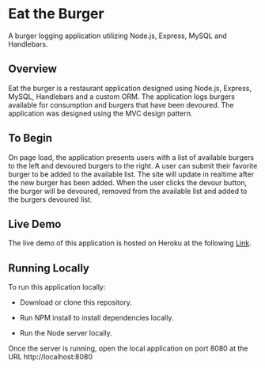 # Eat the Burger #

A burger logging application utilizing Node.js, Express, MySQL and Handlebars.

## Overview

Eat the burger is a restaurant application designed using Node.js, Express, MySQL, Handlebars and a custom ORM.  The application logs burgers available for consumption and burgers that have been devoured.  The application was designed using the MVC design pattern.



## To Begin

On page load, the application presents users with a list of available burgers to the left and devoured burgers to the right.  A user can submit their favorite burger to be added to the available list.  The site will update in realtime after the new burger has been added.  When the user clicks the devour button, the burger will be devoured, removed from the available list and added to the burgers devoured list.



## Live Demo

The live demo of this application is hosted on Heroku at the following  [Link](https://fathomless-anchorage-71193.herokuapp.com/burgers).



## Running Locally


To run this application locally:

- Download or clone this repository.

- Run NPM install to install dependencies locally.

- Run the Node server locally.

Once the server is running, open the local application on port 8080 at the URL http://localhost:8080

